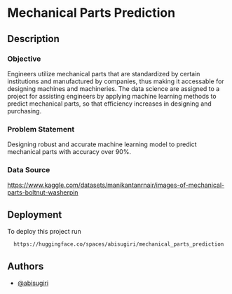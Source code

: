 
# Mechanical Parts Prediction

## Description

### Objective

Engineers utilize mechanical parts that are standardized by certain institutions and manufactured by companies, thus making it accessable for designing machines and machineries. The data science are assigned to a project for assisting engineers by applying machine learning methods to predict mechanical parts, so that efficiency increases in designing and purchasing.

### Problem Statement

Designing robust and accurate machine learning model to predict mechanical parts with accuracy over 90%.

### Data Source

https://www.kaggle.com/datasets/manikantanrnair/images-of-mechanical-parts-boltnut-washerpin


## Deployment

To deploy this project run

```bash
  https://huggingface.co/spaces/abisugiri/mechanical_parts_prediction
```


## Authors

- [@abisugiri](https://www.github.com/abisugiri)

